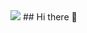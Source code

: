<img src="https://avatars.githubusercontent.com/u/79317241?s=400&u=cd50aa2526edbbd2110f6ddfc54a7e4cf72972b8&v=4"/>
## Hi there 👋

<!--
**Beastly12/Beastly12** is a ✨ _special_ ✨ repository because its `README.md` (this file) appears on your GitHub profile.

Here are some ideas to get you started:

- 🔭 I’m currently working on ...
- 🌱 I’m currently learning ...
- 👯 I’m looking to collaborate on ...
- 🤔 I’m looking for help with ...
- 💬 Ask me about ...
- 📫 How to reach me: ...
- 😄 Pronouns: ...
- ⚡ Fun fact: ...
-->

